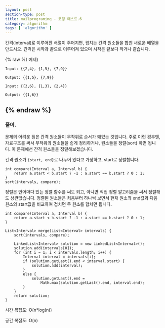 ```yaml
---
layout: post
section-type: post
title: mailprograming - 코딩 테스트.6
category: algorithm
tags: [ 'algorithm' ]
---
```



간격(interval)로 이루어진 배열이 주어지면, 겹치는 간격 원소들을 합친 새로운 배열을 만드시오. 간격은 시작과 끝으로 이루어져 있으며 시작은 끝보다 작거나 같습니다.


{% raw %}
예제)
```
Input: {{2,4}, {1,5}, {7,9}}

Output: {{1,5}, {7,9}}
```

```
Input: {{3,6}, {1,3}, {2,4}}

Output: {{1,6}}
```
{% endraw %}
---

### 풀이.

문제의 어려운 점은 간격 원소들이 무작위로 순서가 돼있는 것입니다. 주로 이런 경우엔, 자료구조를 써서 무작위의 원소들을 쉽게 정리하거나, 원소들을 정렬(sort) 하면 됩니다. 이 문제에선 간격 원소들을 정렬해보겠습니다.


간격 원소가 `{start, end}`로 나누어 있다고 가정하고, start로 정렬합니다.


```
int compare(Interval a, Interval b) {
    return a.start < b.start ? -1 : a.start == b.start ? 0 : 1;
}
sort(intervals, compare);
```

정렬은 언어마다 있는 정렬 함수를 써도 되고, 아니면 직접 정렬 알고리즘을 써서 정렬해도 상관없습니다. 정렬된 원소들은 처음부터 하나씩 보면서 현재 원소의 end값과 다음 원소의 start값을 비교하여 겹치면 두 원소를 합치면 됩니다.


```
int compare(Interval a, Interval b) {
    return a.start < b.start ? -1 : a.start == b.start ? 0 : 1;
}

List<Interval> merge(List<Interval> intervals) {
    sort(intervals, compare);

    LinkedList<Interval> solution = new LinkedList<Interval>();
    solution.add(intervals[0]);
    for (int i = 1; i < intervals.length; i++) {
        Interval interval = intervals[i];
        if (solution.getLast().end < interval.start) {
            solution.add(interval);
        }
        else {
            solution.getLast().end =
                Math.max(solution.getLast().end, interval.end);
        }
    }
    return solution;
}
```

시간 복잡도: O(n*log(n))

공간 복잡도: O(n)
